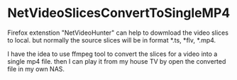 # NetVideoSlicesConvertToSingleMP4

Firefox extenstion "NetVideoHunter" can help to dowmload the video slices to local.
but normally the source slices will be in format *.ts, *flv, *.mp4.

I have the idea to use ffmpeg tool to convert the slices for a video into a single mp4 file.
then I can play it from my house TV by open the converted file in my own NAS.
